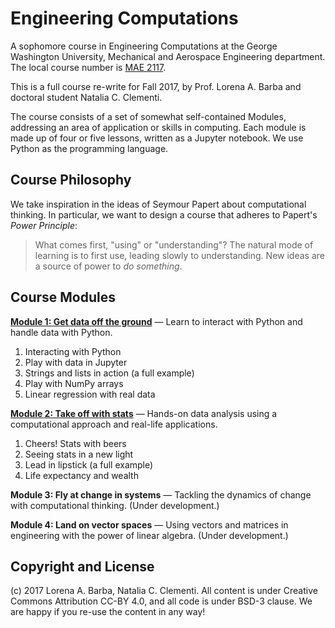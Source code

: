 # Engineering Computations

A sophomore course in Engineering Computations at the George Washington University, Mechanical and Aerospace Engineering department. 
The local course number is [MAE 2117](http://bulletin.gwu.edu/search/?P=MAE%202117). 

This is a full course re-write for Fall 2017, by Prof. Lorena A. Barba and doctoral student Natalia C. Clementi.

The course consists of a set of somewhat self-contained Modules, addressing an area of application or skills in computing.
Each module is made up of four or five lessons, written as a Jupyter notebook.
We use Python as the programming language.

## Course Philosophy
We take inspiration in the ideas of Seymour Papert about computational thinking.
In particular, we want to design a course that adheres to Papert's _Power Principle_:

> What comes first, "using" or "understanding"? The natural mode of learning is to first use, leading slowly to understanding. New ideas are a source of power to _do something_.

## Course Modules

**[Module 1: Get data off the ground](https://github.com/engineersCode/EngComp/tree/master/modules/1_offtheground)**
— Learn to interact with Python and handle data with Python.

1) Interacting with Python
2) Play with data in Jupyter
3) Strings and lists in action (a full example)
4) Play with NumPy arrays
5) Linear regression with real data

**[Module 2: Take off with stats](https://github.com/engineersCode/EngComp/tree/master/modules/2_takeoff)**
— Hands-on data analysis using a computational approach and real-life applications.

1) Cheers! Stats with beers
2) Seeing stats in a new light
3) Lead in lipstick (a full example)
4) Life expectancy and wealth

**Module 3: Fly at change in systems**
— Tackling the dynamics of change with computational thinking. (Under development.)

**Module 4: Land on vector spaces**
— Using vectors and matrices in engineering with the power of linear algebra. (Under development.)

## Copyright and License

(c) 2017 Lorena A. Barba, Natalia C. Clementi. All content is under Creative Commons Attribution CC-BY 4.0, and all code is under BSD-3 clause. We are happy if you re-use the content in any way!
